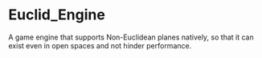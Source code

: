 # Euclid_Engine
A game engine that supports Non-Euclidean planes natively, so that it can exist even in open spaces and not hinder performance.
